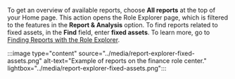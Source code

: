 To get an overview of available reports, choose **All reports** at the top of your Home page. This action opens the Role Explorer page, which is filtered to the features in the **Report & Analysis** option. To find reports related to fixed assets, in the **Find** field, enter **fixed assets**. To learn more, go to [Finding Reports with the Role Explorer](../ui-role-explorer.md).

:::image type="content" source="../media/report-explorer-fixed-assets.png" alt-text="Example of reports on the finance role center." lightbox="../media/report-explorer-fixed-assets.png":::

<!-- Built-in reports come in two flavors:

- Designed for print (pdf).
- Designed for analysis in Excel. -->
